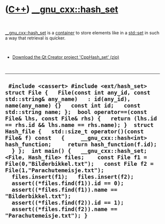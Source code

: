 
 

 

 

 

 

([C++](Cpp.md)) [\_\_gnu\_cxx::hash\_set](CppHash_set.md)
===========================================================

 

[\_\_gnu\_cxx::hash\_set](CppHash_set.md) is a
[container](CppContainer.md) to store elements like in a
[std::set](CppSet.md) in such a way that retrieval is quicker.

 

-   [Download the Qt Creator project
    'CppHash\_set' (zip)](CppHash_set.zip)

 

  ---------------------------------------------------------------------------------------------------------------------------------------------------------------------------------------------------------------------------------------------------------------------------------------------------------------------------------------------------------------------------------------------------------------------------------------------------------------------------------------------------------------------------------------------------------------------------------------------------------------------------------------------------------------------------------------------------------------------------------------------------------------------------------------------------------------------------------------------------------------------------
  ` #include <cassert> #include <ext/hash_set>   struct File {   File(const int any_id, const std::string& any_name)   : id(any_id), name(any_name) {}   const int id;   const std::string name; };  bool operator==(const File& lhs, const File& rhs) {   return (lhs.id == rhs.id && lhs.name == rhs.name); }  struct Hash_file {   std::size_t operator()(const File& f) const   {     __gnu_cxx::hash<int> hash_function;     return hash_function(f.id);   } };  int main() {   __gnu_cxx::hash_set;<File, Hash_file> files;    const File f1 = File(0,"Bilderbikkel.txt");   const File f2 = File(1,"Parachutemeisje.txt");    files.insert(f1);   files.insert(f2);    assert((*files.find(f1)).id == 0);   assert((*files.find(f1)).name == "Bilderbikkel.txt");   assert((*files.find(f2)).id == 1);   assert((*files.find(f2)).name == "Parachutemeisje.txt"); }`
  ---------------------------------------------------------------------------------------------------------------------------------------------------------------------------------------------------------------------------------------------------------------------------------------------------------------------------------------------------------------------------------------------------------------------------------------------------------------------------------------------------------------------------------------------------------------------------------------------------------------------------------------------------------------------------------------------------------------------------------------------------------------------------------------------------------------------------------------------------------------------------

 

 

 

 

 

 

